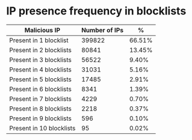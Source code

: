 # IP presence frequency in blocklists
| Malicious IP | Number of IPs | % |
|----|----|----|
| Present in 1 blocklist | 399822 | 66.51% |
| Present in 2 blocklists | 80841 | 13.45% |
| Present in 3 blocklists | 56522 | 9.40% |
| Present in 4 blocklists | 31031 | 5.16% |
| Present in 5 blocklists | 17485 | 2.91% |
| Present in 6 blocklists | 8341 | 1.39% |
| Present in 7 blocklists | 4229 | 0.70% |
| Present in 8 blocklists | 2218 | 0.37% |
| Present in 9 blocklists | 596 | 0.10% |
| Present in 10 blocklists | 95 | 0.02% |
